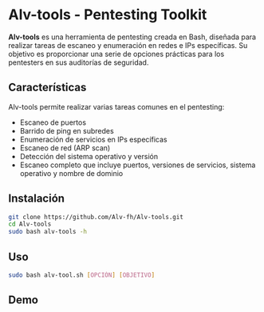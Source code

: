 # Alv-tools - Pentesting Toolkit

**Alv-tools** es una herramienta de pentesting creada en Bash, diseñada para realizar tareas de escaneo y enumeración en redes e IPs específicas. Su objetivo es proporcionar una serie de opciones prácticas para los pentesters en sus auditorías de seguridad.

## Características

Alv-tools permite realizar varias tareas comunes en el pentesting:

- Escaneo de puertos
- Barrido de ping en subredes
- Enumeración de servicios en IPs específicas
- Escaneo de red (ARP scan)
- Detección del sistema operativo y versión
- Escaneo completo que incluye puertos, versiones de servicios, sistema operativo y nombre de dominio

## Instalación

```bash
git clone https://github.com/Alv-fh/Alv-tools.git
cd Alv-tools
sudo bash alv-tools -h
```

## Uso

```bash
sudo bash alv-tool.sh [OPCIÓN] [OBJETIVO]
```

## Demo
